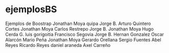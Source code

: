 ﻿# ejemplosBS
Ejemplos de Boostrap
Jonathan Moya
quipa
Jorge B.
Arturo Quintero Cortes
Jonathan Moya
Carlos Restrepo
Jorge B.
Jonathan Moya
Hugo Cerda G.
luis gorigoitia
Francisco Segovia
Jorge B.
Hernan Gonzalez
Oscar Alarcón
Mario Peña
Jonathan Moya
Gerardo Orellana
Sergio Fuentes
Abel Reyes
Ricardo Reyes
daniel araneda
Axel Carreño
